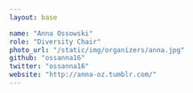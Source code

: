 ```yaml
---
layout: base

name: "Anna Ossowski"
role: "Diversity Chair"
photo_url: "/static/img/organizers/anna.jpg"
github: "ossanna16"
twitter: "ossanna16"
website: "http://anna-oz.tumblr.com/"
---
```

